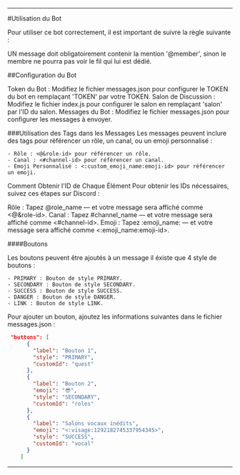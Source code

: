 ---

#Utilisation du Bot

Pour utiliser ce bot correctement, il est important de suivre la règle suivante :

UN message doit obligatoirement  contenir la mention '@member', sinon le membre ne pourra pas voir le fil qui lui est dédié.


##Configuration du Bot

Token du Bot : Modifiez le fichier messages.json pour configurer le TOKEN du bot en remplaçant 'TOKEN' par votre TOKEN.
Salon de Discussion : Modifiez le fichier index.js pour configurer le salon en remplaçant 'salon' par l'ID du salon.
Messages du Bot : Modifiez le fichier messages.json pour configurer les messages à envoyer.

###Utilisation des Tags dans les Messages
Les messages peuvent inclure des tags pour référencer un rôle, un canal, ou un emoji personnalisé :

    - Rôle : <@&role-id> pour référencer un rôle.
    - Canal : <#channel-id> pour référencer un canal.
    - Emoji Personnalisé : <:custom_emoji_name:emoji-id> pour référencer un emoji.

Comment Obtenir l'ID de Chaque Élément
Pour obtenir les IDs nécessaires, suivez ces étapes sur Discord :

Rôle : Tapez \@role_name — et votre message sera affiché comme <@&role-id>.
Canal : Tapez \#channel_name — et votre message sera affiché comme <#channel-id>.
Emoji : Tapez \:emoji_name: — et votre message sera affiché comme <:emoji_name:emoji-id>.



####Boutons
    
Les boutons peuvent être ajoutés à un message il éxiste que 4 style de boutons :

    - PRIMARY : Bouton de style PRIMARY.
    - SECONDARY : Bouton de style SECONDARY.
    - SUCCESS : Bouton de style SUCCESS.
    - DANGER : Bouton de style DANGER.
    - LINK : Bouton de style LINK.

Pour ajouter un bouton, ajoutez les informations suivantes dans le fichier messages.json :

```json
 "buttons": [
      {
        "label": "Bouton 1",
        "style": "PRIMARY",
        "customId": "quest"
      },
      {
        "label": "Bouton 2",
        "emoji": "😎",
        "style": "SECONDARY",
        "customId": "roles"
      },
      {
        "label": "Salons vocaux inédits",
        "emoji": "<:visage:1292182745337954345>",
        "style": "SUCCESS",
        "customId": "vocal"
      }
    ]
```


---